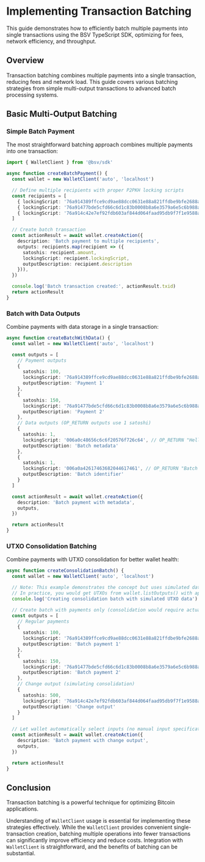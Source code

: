 # Implementing Transaction Batching

This guide demonstrates how to efficiently batch multiple payments into single transactions using the BSV TypeScript SDK, optimizing for fees, network efficiency, and throughput.

## Overview

Transaction batching combines multiple payments into a single transaction, reducing fees and network load. This guide covers various batching strategies from simple multi-output transactions to advanced batch processing systems.

## Basic Multi-Output Batching

### Simple Batch Payment

The most straightforward batching approach combines multiple payments into one transaction:

```typescript
import { WalletClient } from '@bsv/sdk'

async function createBatchPayment() {
  const wallet = new WalletClient('auto', 'localhost')

  // Define multiple recipients with proper P2PKH locking scripts
  const recipients = [
    { lockingScript: '76a914389ffce9cd9ae88dcc0631e88a821ffdbe9bfe2688ac', amount: 100, description: 'Payment 1' },
    { lockingScript: '76a91477bde5cfd66c6d1c83b0008b8a6e3579a6e5c6b988ac', amount: 150, description: 'Payment 2' },
    { lockingScript: '76a914c42e7ef92fdb603af844d064faad95db9f7f1e9588ac', amount: 200, description: 'Payment 3' }
  ]

  // Create batch transaction
  const actionResult = await wallet.createAction({
    description: 'Batch payment to multiple recipients',
    outputs: recipients.map(recipient => ({
      satoshis: recipient.amount,
      lockingScript: recipient.lockingScript,
      outputDescription: recipient.description
    })),
  })

  console.log('Batch transaction created:', actionResult.txid)
  return actionResult
}
```

### Batch with Data Outputs

Combine payments with data storage in a single transaction:

```typescript
async function createBatchWithData() {
  const wallet = new WalletClient('auto', 'localhost')

  const outputs = [
    // Payment outputs
    {
      satoshis: 100,
      lockingScript: '76a914389ffce9cd9ae88dcc0631e88a821ffdbe9bfe2688ac',
      outputDescription: 'Payment 1'
    },
    {
      satoshis: 150,
      lockingScript: '76a91477bde5cfd66c6d1c83b0008b8a6e3579a6e5c6b988ac',
      outputDescription: 'Payment 2'
    },
    // Data outputs (OP_RETURN outputs use 1 satoshi)
    {
      satoshis: 1,
      lockingScript: '006a0c48656c6c6f20576f726c64', // OP_RETURN "Hello World"
      outputDescription: 'Batch metadata'
    },
    {
      satoshis: 1,
      lockingScript: '006a0a42617463682044617461', // OP_RETURN "Batch Data"
      outputDescription: 'Batch identifier'
    }
  ]

  const actionResult = await wallet.createAction({
    description: 'Batch payment with metadata',
    outputs,
  })

  return actionResult
}
```

### UTXO Consolidation Batching

Combine payments with UTXO consolidation for better wallet health:

```typescript
async function createConsolidationBatch() {
  const wallet = new WalletClient('auto', 'localhost')

  // Note: This example demonstrates the concept but uses simulated data
  // In practice, you would get UTXOs from wallet.listOutputs() with appropriate basket
  console.log('Creating consolidation batch with simulated UTXO data')

  // Create batch with payments only (consolidation would require actual UTXOs)
  const outputs = [
    // Regular payments
    {
      satoshis: 100,
      lockingScript: '76a914389ffce9cd9ae88dcc0631e88a821ffdbe9bfe2688ac',
      outputDescription: 'Batch payment 1'
    },
    {
      satoshis: 150,
      lockingScript: '76a91477bde5cfd66c6d1c83b0008b8a6e3579a6e5c6b988ac',
      outputDescription: 'Batch payment 2'
    },
    // Change output (simulating consolidation)
    {
      satoshis: 500,
      lockingScript: '76a914c42e7ef92fdb603af844d064faad95db9f7f1e9588ac',
      outputDescription: 'Change output'
    }
  ]

  // Let wallet automatically select inputs (no manual input specification)
  const actionResult = await wallet.createAction({
    description: 'Batch payment with change output',
    outputs,
  })

  return actionResult
}
```

## Conclusion

Transaction batching is a powerful technique for optimizing Bitcoin applications.

Understanding of `WalletClient` usage is essential for implementing these strategies effectively. While the `WalletClient` provides convenient single-transaction creation, batching multiple operations into fewer transactions can significantly improve efficiency and reduce costs. Integration with `WalletClient` is straightforward, and the benefits of batching can be substantial.
